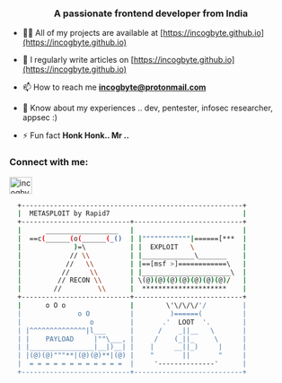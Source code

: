 <h3 align="center">A passionate frontend developer from India</h3>

- 👨‍💻 All of my projects are available at [https://incogbyte.github.io](https://incogbyte.github.io)

- 📝 I regularly write articles on [https://incogbyte.github.io](https://incogbyte.github.io)

- 📫 How to reach me **incogbyte@protonmail.com**

- 📄 Know about my experiences .. dev, pentester, infosec researcher, appsec :)

- ⚡ Fun fact **Honk Honk.. Mr ..**

<h3 align="left">Connect with me:</h3>
<p align="left">
<a href="https://twitter.com/incogbyte" target="blank"><img align="center" src="https://raw.githubusercontent.com/rahuldkjain/github-profile-readme-generator/master/src/images/icons/Social/twitter.svg" alt="incogbyte" height="30" width="40" /></a>
</p>

```bash
  +-------------------------------------------------------+
  |  METASPLOIT by Rapid7                                 |
  +---------------------------+---------------------------+
  |      __________________   |                           |
  |  ==c(______(o(______(_()  | |""""""""""""|======[***  |
  |             )=\           | |  EXPLOIT   \            |
  |            // \\          | |_____________\_______    |
  |           //   \\         | |==[msf >]============\   |
  |          //     \\        | |______________________\  |                                                                                                                                         
  |         // RECON \\       | \(@)(@)(@)(@)(@)(@)(@)/   |                                                                                                                                         
  |        //         \\      |  *********************    |                                                                                                                                         
  +---------------------------+---------------------------+                                                                                                                                         
  |      o O o                |        \'\/\/\/'/         |                                                                                                                                         
  |              o O          |         )======(          |                                                                                                                                         
  |                 o         |       .'  LOOT  '.        |                                                                                                                                         
  | |^^^^^^^^^^^^^^|l___      |      /    _||__   \       |                                                                                                                                         
  | |    PAYLOAD     |""\___, |     /    (_||_     \      |                                                                                                                                         
  | |________________|__|)__| |    |     __||_)     |     |                                                                                                                                         
  | |(@)(@)"""**|(@)(@)**|(@) |    "       ||       "     |                                                                                                                                         
  |  = = = = = = = = = = = =  |     '--------------'      |                                                                                                                                         
  +---------------------------+---------------------------+ 
```
